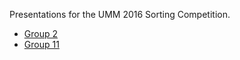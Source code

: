 Presentations for the UMM 2016 Sorting Competition.

* [Group 2](Group2.md)
* [Group 11](Group11.md)
